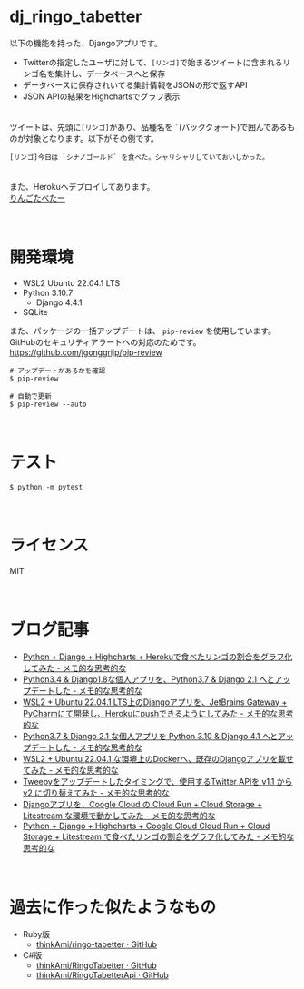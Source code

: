# dj_ringo_tabetter


以下の機能を持った、Djangoアプリです。

- Twitterの指定したユーザに対して、`[リンゴ]`で始まるツイートに含まれるリンゴ名を集計し、データベースへと保存
- データベースに保存されいてる集計情報をJSONの形で返すAPI
- JSON APIの結果をHighchartsでグラフ表示

　  
ツイートは、先頭に`[リンゴ]`があり、品種名を `` ` ``(バッククォート)で囲んであるものが対象となります。以下がその例です。

```
[リンゴ]今日は `シナノゴールド` を食べた。シャリシャリしていておいしかった。
```

　  
また、Herokuへデプロイしてあります。  
[りんごたべたー](https://ringo-tabetter.thinkami.dev/hc/total)

　
# 開発環境
- WSL2 Ubuntu 22.04.1 LTS
- Python 3.10.7
  - Django 4.4.1
- SQLite

また、パッケージの一括アップデートは、 `pip-review` を使用しています。GitHubのセキュリティアラートへの対応のためです。  
https://github.com/jgonggrijp/pip-review

```
# アップデートがあるかを確認
$ pip-review

# 自動で更新
$ pip-review --auto
```

　  

# テスト

```
$ python -m pytest
```

　  
# ライセンス
MIT

　  
# ブログ記事
- [Python + Django + Highcharts + Herokuで食べたリンゴの割合をグラフ化してみた - メモ的な思考的な](http://thinkami.hatenablog.com/entry/2015/08/26/055717)
- [Python3.4 & Django1.8な個人アプリを、Python3.7 & Django 2.1 へとアップデートした - メモ的な思考的な](https://thinkami.hatenablog.com/entry/2019/02/15/003051)
- [WSL2 + Ubuntu 22.04.1 LTS上のDjangoアプリを、JetBrains Gateway + PyCharmにて開発し、Herokuにpushできるようにしてみた - メモ的な思考的な](https://thinkami.hatenablog.com/entry/2022/09/11/220335)
- [Python3.7 & Django 2.1 な個人アプリを Python 3.10 & Django 4.1 へとアップデートした - メモ的な思考的な](https://thinkami.hatenablog.com/entry/2022/09/14/215942)
- [WSL2 + Ubuntu 22.04.1 な環境上のDockerへ、既存のDjangoアプリを載せてみた - メモ的な思考的な](https://thinkami.hatenablog.com/entry/2022/09/19/205521)
- [Tweepyをアップデートしたタイミングで、使用するTwitter APIを v1.1 から v2 に切り替えてみた - メモ的な思考的な](https://thinkami.hatenablog.com/entry/2022/09/24/121753)
- [Djangoアプリを、Coogle Cloud の Cloud Run + Cloud Storage + Litestream な環境で動かしてみた - メモ的な思考的な](https://thinkami.hatenablog.com/entry/2022/09/25/224406)
- [Python + Django + Highcharts + Coogle Cloud Cloud Run + Cloud Storage + Litestream で食べたリンゴの割合をグラフ化してみた - メモ的な思考的な](https://thinkami.hatenablog.com/entry/2022/11/10/231010)

　
# 過去に作った似たようなもの

- Ruby版
   - [thinkAmi/ringo-tabetter · GitHub](https://github.com/thinkAmi/ringo-tabetter)
- C#版
   - [thinkAmi/RingoTabetter · GitHub](https://github.com/thinkAmi/RingoTabetter)
   - [thinkAmi/RingoTabetterApi · GitHub](https://github.com/thinkAmi/RingoTabetterApi)
